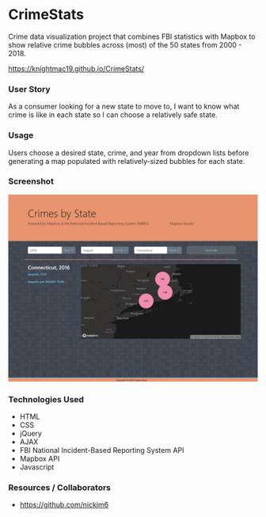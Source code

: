 # CrimeStats
Crime data visualization project that combines FBI statistics with Mapbox to show relative crime bubbles across (most) of the 50 states from 2000 - 2018.

https://knightmac19.github.io/CrimeStats/

### User Story
As a consumer looking for a new state to move to, I want to know what crime is like in each state so I can choose a relatively safe state.

### Usage
Users choose a desired state, crime, and year from dropdown lists before generating a map populated with relatively-sized bubbles for each state.

### Screenshot
![alt text](https://github.com/knightmac19/CrimeStats/blob/master/assets/images/crimeStatsScreenshot.jpg)

### Technologies Used
- HTML
- CSS
- jQuery
- AJAX
- FBI National Incident-Based Reporting System API
- Mapbox API 
- Javascript

### Resources / Collaborators
- https://github.com/nickjm6

